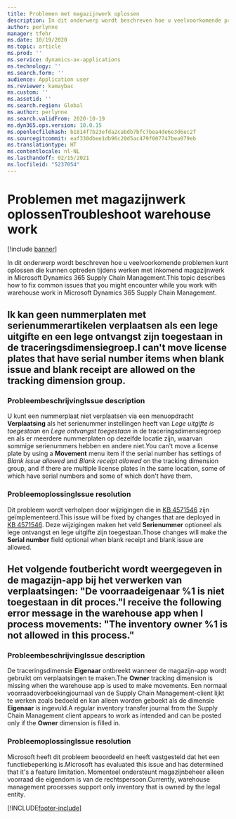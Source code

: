```yaml
---
title: Problemen met magazijnwerk oplossen
description: In dit onderwerp wordt beschreven hoe u veelvoorkomende problemen kunt oplossen die kunnen optreden tijdens werken met inkomend magazijnwerk in Microsoft Dynamics 365 Supply Chain Management.
author: perlynne
manager: tfehr
ms.date: 10/19/2020
ms.topic: article
ms.prod: ''
ms.service: dynamics-ax-applications
ms.technology: ''
ms.search.form: ''
audience: Application user
ms.reviewer: kamaybac
ms.custom: ''
ms.assetid: ''
ms.search.region: Global
ms.author: perlynne
ms.search.validFrom: 2020-10-19
ms.dyn365.ops.version: 10.0.15
ms.openlocfilehash: b1814f7b23efda2cabdb7bfc7bea4de6e3d6ec2f
ms.sourcegitcommit: eaf330dbee1db96c20d5ac479f007747bea079eb
ms.translationtype: HT
ms.contentlocale: nl-NL
ms.lasthandoff: 02/15/2021
ms.locfileid: "5237054"
---
```

# <a name="troubleshoot-warehouse-work"></a><span data-ttu-id="e9774-103">Problemen met magazijnwerk oplossen</span><span class="sxs-lookup"><span data-stu-id="e9774-103">Troubleshoot warehouse work</span></span>

[!include [banner](../includes/banner.md)]

<span data-ttu-id="e9774-104">In dit onderwerp wordt beschreven hoe u veelvoorkomende problemen kunt oplossen die kunnen optreden tijdens werken met inkomend magazijnwerk in Microsoft Dynamics 365 Supply Chain Management.</span><span class="sxs-lookup"><span data-stu-id="e9774-104">This topic describes how to fix common issues that you might encounter while you work with warehouse work in Microsoft Dynamics 365 Supply Chain Management.</span></span>

## <a name="i-cant-move-license-plates-that-have-serial-number-items-when-blank-issue-and-blank-receipt-are-allowed-on-the-tracking-dimension-group"></a><span data-ttu-id="e9774-105">Ik kan geen nummerplaten met serienummerartikelen verplaatsen als een lege uitgifte en een lege ontvangst zijn toegestaan in de traceringsdimensiegroep.</span><span class="sxs-lookup"><span data-stu-id="e9774-105">I can't move license plates that have serial number items when blank issue and blank receipt are allowed on the tracking dimension group.</span></span>

### <a name="issue-description"></a><span data-ttu-id="e9774-106">Probleembeschrijving</span><span class="sxs-lookup"><span data-stu-id="e9774-106">Issue description</span></span>

<span data-ttu-id="e9774-107">U kunt een nummerplaat niet verplaatsen via een menuopdracht **Verplaatsing** als het serienummer instellingen heeft van *Lege uitgifte is toegestaan* en *Lege ontvangst toegestaan* in de traceringsdimensiegroep en als er meerdere nummerplaten op dezelfde locatie zijn, waarvan sommige serienummers hebben en andere niet.</span><span class="sxs-lookup"><span data-stu-id="e9774-107">You can't move a license plate by using a **Movement** menu item if the serial number has settings of *Blank issue allowed* and *Blank receipt allowed* on the tracking dimension group, and if there are multiple license plates in the same location, some of which have serial numbers and some of which don't have them.</span></span>

### <a name="issue-resolution"></a><span data-ttu-id="e9774-108">Probleemoplossing</span><span class="sxs-lookup"><span data-stu-id="e9774-108">Issue resolution</span></span>

<span data-ttu-id="e9774-109">Dit probleem wordt verholpen door wijzigingen die in [KB 4571546](https://fix.lcs.dynamics.com/Issue/Details?kb=4571546&bugId=467880&dbType=3&qc=5b46d7faa9cc326cebfe9854cb30be8ea30b21ef33d3572c325fbb21202de687) zijn geïmplementeerd.</span><span class="sxs-lookup"><span data-stu-id="e9774-109">This issue will be fixed by changes that are deployed in [KB 4571546](https://fix.lcs.dynamics.com/Issue/Details?kb=4571546&bugId=467880&dbType=3&qc=5b46d7faa9cc326cebfe9854cb30be8ea30b21ef33d3572c325fbb21202de687).</span></span> <span data-ttu-id="e9774-110">Deze wijzigingen maken het veld **Serienummer** optioneel als lege ontvangst en lege uitgifte zijn toegestaan.</span><span class="sxs-lookup"><span data-stu-id="e9774-110">Those changes will make the **Serial number** field optional when blank receipt and blank issue are allowed.</span></span>

## <a name="i-receive-the-following-error-message-in-the-warehouse-app-when-i-process-movements-the-inventory-owner-1-is-not-allowed-in-this-process"></a><span data-ttu-id="e9774-111">Het volgende foutbericht wordt weergegeven in de magazijn-app bij het verwerken van verplaatsingen: "De voorraadeigenaar %1 is niet toegestaan in dit proces."</span><span class="sxs-lookup"><span data-stu-id="e9774-111">I receive the following error message in the warehouse app when I process movements: "The inventory owner %1 is not allowed in this process."</span></span>

### <a name="issue-description"></a><span data-ttu-id="e9774-112">Probleembeschrijving</span><span class="sxs-lookup"><span data-stu-id="e9774-112">Issue description</span></span>

<span data-ttu-id="e9774-113">De traceringsdimensie **Eigenaar** ontbreekt wanneer de magazijn-app wordt gebruikt om verplaatsingen te maken.</span><span class="sxs-lookup"><span data-stu-id="e9774-113">The **Owner** tracking dimension is missing when the warehouse app is used to make movements.</span></span> <span data-ttu-id="e9774-114">Een normaal voorraadoverboekingjournaal van de Supply Chain Management-client lijkt te werken zoals bedoeld en kan alleen worden geboekt als de dimensie **Eigenaar** is ingevuld.</span><span class="sxs-lookup"><span data-stu-id="e9774-114">A regular inventory transfer journal from the Supply Chain Management client appears to work as intended and can be posted only if the **Owner** dimension is filled in.</span></span>

### <a name="issue-resolution"></a><span data-ttu-id="e9774-115">Probleemoplossing</span><span class="sxs-lookup"><span data-stu-id="e9774-115">Issue resolution</span></span>

<span data-ttu-id="e9774-116">Microsoft heeft dit probleem beoordeeld en heeft vastgesteld dat het een functiebeperking is.</span><span class="sxs-lookup"><span data-stu-id="e9774-116">Microsoft has evaluated this issue and has determined that it's a feature limitation.</span></span> <span data-ttu-id="e9774-117">Momenteel ondersteunt magazijnbeheer alleen voorraad die eigendom is van de rechtspersoon.</span><span class="sxs-lookup"><span data-stu-id="e9774-117">Currently, warehouse management processes support only inventory that is owned by the legal entity.</span></span>


[!INCLUDE[footer-include](../../includes/footer-banner.md)]